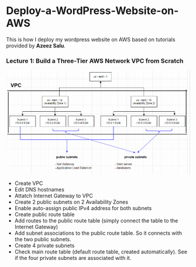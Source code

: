 # Deploy-a-WordPress-Website-on-AWS
This is how I deploy my wordpress website on AWS based on tutorials provided by **Azeez Salu**.
### Lecture 1: Build a Three-Tier AWS Network VPC from Scratch
![flow chart1](https://github.com/Nina0917/Deploy-a-WordPress-Website-on-AWS/blob/main/1668984056393.png)
- Create VPC
- Edit DNS hostnames
- Attatch Internet Gateway to VPC
- Create 2 public subnets on 2 Availability Zones
- Enable auto-assign public IPv4 address for both subnets
- Create public route table
- Add routes to the public route table (simply connect the table to the Internet Gateway)
- Add subnet associations to the public route table. So it connects with the two public subnets.
- Create 4 private subnets
- Check main route table (default route table, created automatically). See if the four private subnets are associated with it.

